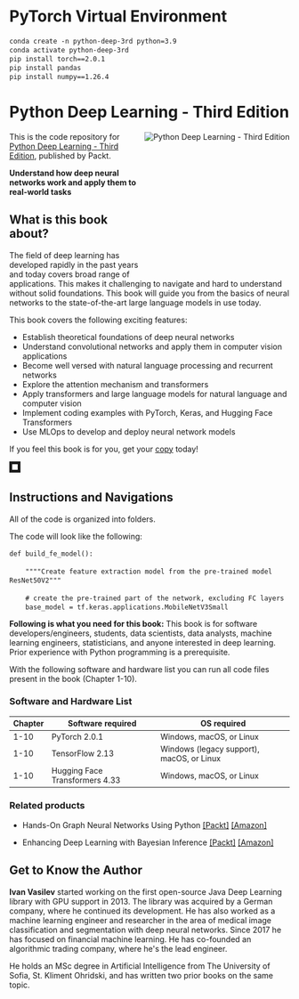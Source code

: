 # PyTorch Virtual Environment
```
conda create -n python-deep-3rd python=3.9
conda activate python-deep-3rd
pip install torch==2.0.1
pip install pandas
pip install numpy==1.26.4
```

# Python Deep Learning - Third Edition

<a href="https://www.packtpub.com/product/python-deep-learning-third-edition/9781837638505"><img src="https://content.packt.com/B19627/cover_image_small.jpg" alt="Python Deep Learning - Third Edition" height="256px" align="right"></a>

This is the code repository for [Python Deep Learning - Third Edition](https://www.packtpub.com/product/python-deep-learning-third-edition/9781837638505), published by Packt.

**Understand how deep neural networks work and apply them to real-world tasks**

## What is this book about?

The field of deep learning has developed rapidly in the past years and today covers broad range of applications. This makes it challenging to navigate and hard to understand without solid foundations. This book will guide you from the basics of neural networks to the state-of-the-art large language models in use today.

This book covers the following exciting features: 
* Establish theoretical foundations of deep neural networks
* Understand convolutional networks and apply them in computer vision applications
* Become well versed with natural language processing and recurrent networks
* Explore the attention mechanism and transformers
* Apply transformers and large language models for natural language and computer vision
* Implement coding examples with PyTorch, Keras, and Hugging Face Transformers
* Use MLOps to develop and deploy neural network models 

If you feel this book is for you, get your [copy](https://www.amazon.com/Python-Deep-Learning-techniques-architectures/dp/1837638500) today!

<a href="https://www.packtpub.com/product/python-deep-learning-third-edition/9781837638505"><img src="https://raw.githubusercontent.com/PacktPublishing/GitHub/master/GitHub.png" alt="https://www.packtpub.com/" border="5" /></a>

## Instructions and Navigations
All of the code is organized into folders.

The code will look like the following:
```
def build_fe_model():

    """"Create feature extraction model from the pre-trained model ResNet50V2"""

    # create the pre-trained part of the network, excluding FC layers
    base_model = tf.keras.applications.MobileNetV3Small
```
**Following is what you need for this book:**
This book is for software developers/engineers, students, data scientists, data analysts, machine learning engineers, statisticians, and anyone interested in deep learning. Prior experience with Python programming is a prerequisite.

With the following software and hardware list you can run all code files present in the book (Chapter 1-10).

### Software and Hardware List

| Chapter  | Software required                                                                    | OS required                        |
| -------- | -------------------------------------------------------------------------------------| -----------------------------------|
|  	1-10	   |                   PyTorch 2.0.1                  			  | Windows, macOS, or Linux | 		
|  	1-10	   |                         TensorFlow 2.13            			  | Windows (legacy support), macOS, or Linux | 		
|  	1-10	   |                   Hugging Face Transformers 4.33                  			  | Windows, macOS, or Linux | 		


### Related products <Other books you may enjoy>
* Hands-On Graph Neural Networks Using Python  [[Packt]](https://www.packtpub.com/product/hands-on-graph-neural-networks-using-python/9781804617526) [[Amazon]](https://www.amazon.com/Hands-Graph-Neural-Networks-Python/dp/1804617520/ref=sr_1_1?keywords=Hands-On+Graph+Neural+Networks+Using+Python&s=books&sr=1-1)
  
* Enhancing Deep Learning with Bayesian Inference [[Packt]](https://www.packtpub.com/product/enhancing-deep-learning-with-bayesian-inference/9781803246888) [[Amazon]](https://www.amazon.com/Enhancing-Deep-Learning-Bayesian-Inference/dp/180324688X/ref=sr_1_1?keywords=Enhancing+Deep+Learning+with+Bayesian+Inference&s=books&sr=1-1)
  
## Get to Know the Author
**Ivan Vasilev** started working on the first open-source Java Deep Learning library with GPU support in 2013. The library was acquired by a German company, where he continued its development. He has also worked as a machine learning engineer and researcher in the area of medical image classification and segmentation with deep neural networks. Since 2017 he has focused on financial machine learning. He has co-founded an algorithmic trading company, where he's the lead engineer.

He holds an MSc degree in Artificial Intelligence from The University of Sofia, St. Kliment Ohridski, and has written two prior books on the same topic.
